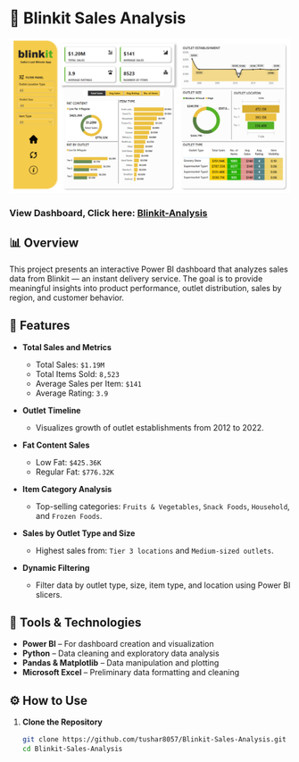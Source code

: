 # 🛒 Blinkit Sales Analysis

![Dashboard View](https://github.com/tushar8057/Blinkit-Sales-Analysis/blob/main/Dashboard%20Preview.png)

### View Dashboard, Click here: <a href="https://app.powerbi.com/reportEmbed?reportId=e29c0531-cc5e-47bf-b156-cd1affc2bd37&autoAuth=true&ctid=56c1d497-700b-49cf-8f8d-3dd6b20d522f">Blinkit-Analysis</a>

## 📊 Overview

This project presents an interactive Power BI dashboard that analyzes sales data from Blinkit — an instant delivery service. The goal is to provide meaningful insights into product performance, outlet distribution, sales by region, and customer behavior.

## 🚀 Features

- **Total Sales and Metrics**
  - Total Sales: `$1.19M`
  - Total Items Sold: `8,523`
  - Average Sales per Item: `$141`
  - Average Rating: `3.9`

- **Outlet Timeline**
  - Visualizes growth of outlet establishments from 2012 to 2022.

- **Fat Content Sales**
  - Low Fat: `$425.36K`
  - Regular Fat: `$776.32K`

- **Item Category Analysis**
  - Top-selling categories: `Fruits & Vegetables`, `Snack Foods`, `Household`, and `Frozen Foods`.

- **Sales by Outlet Type and Size**
  - Highest sales from: `Tier 3 locations` and `Medium-sized outlets`.

- **Dynamic Filtering**
  - Filter data by outlet type, size, item type, and location using Power BI slicers.

## 🧰 Tools & Technologies

- **Power BI** – For dashboard creation and visualization
- **Python** – Data cleaning and exploratory data analysis
- **Pandas & Matplotlib** – Data manipulation and plotting
- **Microsoft Excel** – Preliminary data formatting and cleaning


## ⚙️ How to Use

1. **Clone the Repository**
   ```bash
   git clone https://github.com/tushar8057/Blinkit-Sales-Analysis.git
   cd Blinkit-Sales-Analysis

